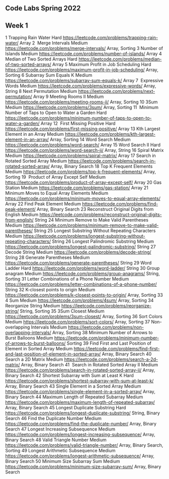 ## Code Labs Spring 2022
## Week 1
1	Trapping Rain Water	Hard	https://leetcode.com/problems/trapping-rain-water/	Array
2	 Merge Intervals	Medium	https://leetcode.com/problems/merge-intervals/	Array, Sorting
3	Number of Islands	Medium	https://leetcode.com/problems/number-of-islands/	Array
4	Median of Two Sorted Arrays	Hard	https://leetcode.com/problems/median-of-two-sorted-arrays/	Array
5	Maximum Profit in Job Scheduling	Hard	https://leetcode.com/problems/maximum-profit-in-job-scheduling/	Array, Sorting
6	Subarray Sum Equals K	Medium	https://leetcode.com/problems/subarray-sum-equals-k/	Array
7	 Expressive Words	Medium	https://leetcode.com/problems/expressive-words/	Array, String
8	Next Permutation	Medium	https://leetcode.com/problems/next-permutation/	Array
9	Meeting Rooms II	Medium	https://leetcode.com/problems/meeting-rooms-ii/	Array, Sorting
10	3Sum	Medium	https://leetcode.com/problems/3sum/	Array, Sorting
11	 Minimum Number of Taps to Open to Water a Garden	Hard	https://leetcode.com/problems/minimum-number-of-taps-to-open-to-water-a-garden/	Array
12	 First Missing Positive	Hard	https://leetcode.com/problems/first-missing-positive/	Array
13	Kth Largest Element in an Array	Medium	https://leetcode.com/problems/kth-largest-element-in-an-array/	Array, Sorting
14	Word Search	Medium	https://leetcode.com/problems/word-search/	Array
15	Word Search II	Hard	https://leetcode.com/problems/word-search-ii/	Array, String
16	Spiral Matrix	Medium	https://leetcode.com/problems/spiral-matrix/	Array
17	Search in Rotated Sorted Array	Medium	https://leetcode.com/problems/search-in-rotated-sorted-array/	Array, Binary Search
18	Top K Frequent Elements	Medium	https://leetcode.com/problems/top-k-frequent-elements/	Array, Sorting
19	 Product of Array Except Self	Medium	https://leetcode.com/problems/product-of-array-except-self/	Array
20	Gas Station	Medium	https://leetcode.com/problems/gas-station/	Array
21	Minimum Moves to Equal Array Elements	Medium	https://leetcode.com/problems/minimum-moves-to-equal-array-elements/	Array
22	Find Peak Element	Medium	https://leetcode.com/problems/find-peak-element/	Array, Binary Search
23	Reconstruct Original Digits from English	Medium	https://leetcode.com/problems/reconstruct-original-digits-from-english/	String
24	Minimum Remove to Make Valid Parentheses	Medium	https://leetcode.com/problems/minimum-remove-to-make-valid-parentheses/	String
25	Longest Substring Without Repeating Characters	Medium	https://leetcode.com/problems/longest-substring-without-repeating-characters/	String
26	Longest Palindromic Substring	Medium	https://leetcode.com/problems/longest-palindromic-substring/	String
27	Decode String	Medium	https://leetcode.com/problems/decode-string/	String
28	Generate Parentheses	Medium	https://leetcode.com/problems/generate-parentheses/	String
29	Word Ladder 	Hard	https://leetcode.com/problems/word-ladder/	String
30	Group anagram	Medium	https://leetcode.com/problems/group-anagrams/	String, Sorting
31	Letter Combinations of a Phone Number	Medium	https://leetcode.com/problems/letter-combinations-of-a-phone-number/	String
32	K-closest points to origin	Medium	https://leetcode.com/problems/k-closest-points-to-origin/	Array, Sorting
33	4 Sum	Medium	https://leetcode.com/problems/4sum/	Array, Sorting
34	Reorganize String	Medium	https://leetcode.com/problems/reorganize-string/	String, Sorting
35	3Sum Closest	Medium	https://leetcode.com/problems/3sum-closest/	Array, Sorting
36	Sort Colors	Medium	https://leetcode.com/problems/sort-colors/	Array, Sorting
37	Non-overlapping Intervals	Medium	https://leetcode.com/problems/non-overlapping-intervals/	Array, Sorting
38	Minimum Number of Arrows to Burst Balloons	Medium	https://leetcode.com/problems/minimum-number-of-arrows-to-burst-balloons/	Sorting
39	Find First and Last Position of Element in Sorted Array	Medium	https://leetcode.com/problems/find-first-and-last-position-of-element-in-sorted-array/	Array, Binary Search
40	Search a 2D Matrix	Medium	https://leetcode.com/problems/search-a-2d-matrix/	Array, Binary Search
41	 Search in Rotated Sorted Array II	Medium	https://leetcode.com/problems/search-in-rotated-sorted-array-ii/	Array, Binary Search
42	Shortest Subarray with Sum at Least K	Hard	https://leetcode.com/problems/shortest-subarray-with-sum-at-least-k/	Array, Binary Search
43	Single Element in a Sorted Array	Medium	https://leetcode.com/problems/single-element-in-a-sorted-array/	Array, Binary Search
44	Maximum Length of Repeated Subarray	Medium	https://leetcode.com/problems/maximum-length-of-repeated-subarray/	Array, Binary Search
45	Longest Duplicate Substring	Hard	https://leetcode.com/problems/longest-duplicate-substring/	String, Binary Search
46	Find the Duplicate Number	Medium	https://leetcode.com/problems/find-the-duplicate-number/	Array, Binary Search
47	Longest Increasing Subsequence	Medium	https://leetcode.com/problems/longest-increasing-subsequence/	Array, Binary Search
48	Valid Triangle Number	Medium	https://leetcode.com/problems/valid-triangle-number/	Array, Binary Search, Sorting
49	Longest Arithmetic Subsequence	Medium	https://leetcode.com/problems/longest-arithmetic-subsequence/	Array, Binary Search
50	Minimum Size Subarray Sum	Medium	https://leetcode.com/problems/minimum-size-subarray-sum/	Array, Binary Search
